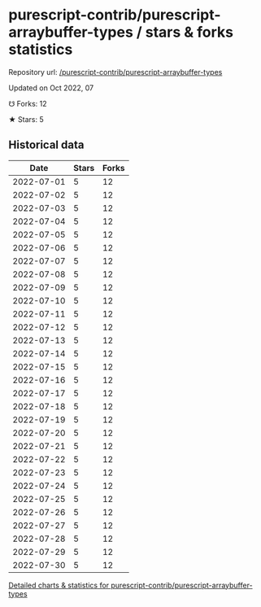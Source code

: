 # purescript-contrib/purescript-arraybuffer-types / stars & forks statistics

Repository url: [/purescript-contrib/purescript-arraybuffer-types](https://github.com/purescript-contrib/purescript-arraybuffer-types)

Updated on Oct 2022, 07

☋ Forks: 12

★ Stars: 5

## Historical data
| Date | Stars | Forks |
|------|-------|-------|
| 2022-07-01 | 5 | 12 | 
| 2022-07-02 | 5 | 12 | 
| 2022-07-03 | 5 | 12 | 
| 2022-07-04 | 5 | 12 | 
| 2022-07-05 | 5 | 12 | 
| 2022-07-06 | 5 | 12 | 
| 2022-07-07 | 5 | 12 | 
| 2022-07-08 | 5 | 12 | 
| 2022-07-09 | 5 | 12 | 
| 2022-07-10 | 5 | 12 | 
| 2022-07-11 | 5 | 12 | 
| 2022-07-12 | 5 | 12 | 
| 2022-07-13 | 5 | 12 | 
| 2022-07-14 | 5 | 12 | 
| 2022-07-15 | 5 | 12 | 
| 2022-07-16 | 5 | 12 | 
| 2022-07-17 | 5 | 12 | 
| 2022-07-18 | 5 | 12 | 
| 2022-07-19 | 5 | 12 | 
| 2022-07-20 | 5 | 12 | 
| 2022-07-21 | 5 | 12 | 
| 2022-07-22 | 5 | 12 | 
| 2022-07-23 | 5 | 12 | 
| 2022-07-24 | 5 | 12 | 
| 2022-07-25 | 5 | 12 | 
| 2022-07-26 | 5 | 12 | 
| 2022-07-27 | 5 | 12 | 
| 2022-07-28 | 5 | 12 | 
| 2022-07-29 | 5 | 12 | 
| 2022-07-30 | 5 | 12 | 


[Detailed charts & statistics for purescript-contrib/purescript-arraybuffer-types](https://reviewgithub.com/rep/purescript-contrib/purescript-arraybuffer-types)
